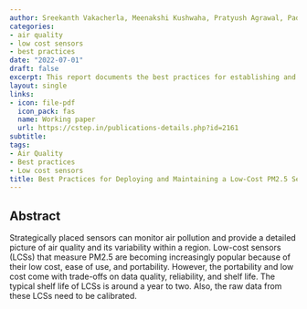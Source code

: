 ```yaml
---
author: Sreekanth Vakacherla, Meenakshi Kushwaha, Pratyush Agrawal, Padmavati Kulkarni, Adithi R. Upadhya, and Vinod Solomon
categories:
- air quality
- low cost sensors
- best practices
date: "2022-07-01"
draft: false
excerpt: This report documents the best practices for establishing and maintaining an LCS network.
layout: single
links:
- icon: file-pdf
  icon_pack: fas
  name: Working paper
  url: https://cstep.in/publications-details.php?id=2161
subtitle: 
tags:
- Air Quality
- Best practices 
- Low cost sensors
title: Best Practices for Deploying and Maintaining a Low-Cost PM2.5 Sensor Network
---
```


## Abstract

Strategically placed sensors can monitor air pollution and provide a detailed picture of air quality and its variability within a region. Low-cost sensors (LCSs) that measure PM2.5 are becoming increasingly popular because of their low cost, ease of use, and portability. However, the portability and low cost come with trade-offs on data quality, reliability, and shelf life. The typical shelf life of LCSs is around a year to two. Also, the raw data from these LCSs need to be calibrated. 